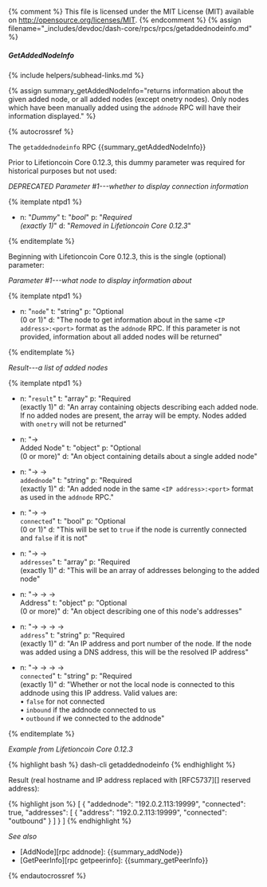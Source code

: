 {% comment %}
This file is licensed under the MIT License (MIT) available on
http://opensource.org/licenses/MIT.
{% endcomment %}
{% assign filename="_includes/devdoc/dash-core/rpcs/rpcs/getaddednodeinfo.md" %}

##### GetAddedNodeInfo
{% include helpers/subhead-links.md %}

<!-- __ -->

{% assign summary_getAddedNodeInfo="returns information about the given added node, or all added nodes (except onetry nodes). Only nodes which have been manually added using the `addnode` RPC will have their information displayed." %}

{% autocrossref %}

The `getaddednodeinfo` RPC {{summary_getAddedNodeInfo}}

Prior to Lifetioncoin Core 0.12.3, this dummy parameter was required for historical purposes but not used:

*DEPRECATED Parameter #1---whether to display connection information*

{% itemplate ntpd1 %}
- n: "_Dummy_"
  t: "_bool_"
  p: "_Required<br>(exactly 1)_"
  d: "_Removed in Lifetioncoin Core 0.12.3_"

{% enditemplate %}

Beginning with Lifetioncoin Core 0.12.3, this is the single (optional) parameter:

*Parameter #1---what node to display information about*

{% itemplate ntpd1 %}
- n: "`node`"
  t: "string"
  p: "Optional<br>(0 or 1)"
  d: "The node to get information about in the same `<IP address>:<port>` format as the `addnode` RPC.  If this parameter is not provided, information about all added nodes will be returned"

{% enditemplate %}

*Result---a list of added nodes*

{% itemplate ntpd1 %}
- n: "`result`"
  t: "array"
  p: "Required<br>(exactly 1)"
  d: "An array containing objects describing each added node.  If no added nodes are present, the array will be empty.  Nodes added with `onetry` will not be returned"

- n: "→<br>Added Node<!--noref-->"
  t: "object"
  p: "Optional<br>(0 or more)"
  d: "An object containing details about a single added node"

- n: "→ →<br>`addednode`"
  t: "string"
  p: "Required<br>(exactly 1)"
  d: "An added node in the same `<IP address>:<port>` format as used in the `addnode` RPC."

- n: "→ →<br>`connected`"
  t: "bool"
  p: "Optional<br>(0 or 1)"
  d: "This will be set to `true` if the node is currently connected and `false` if it is not"

- n: "→ →<br>`addresses`"
  t: "array"
  p: "Required<br>(exactly 1)"
  d: "This will be an array of addresses<!--noref--> belonging to the added node"

- n: "→ → →<br>Address<!--noref-->"
  t: "object"
  p: "Optional<br>(0 or more)"
  d: "An object describing one of this node's addresses<!--noref-->"

- n: "→ → → →<br>`address`"
  t: "string"
  p: "Required<br>(exactly 1)"
  d: "An IP address and port number of the node.  If the node was added using a DNS address, this will be the resolved IP address"

- n: "→ → → →<br>`connected`"
  t: "string"
  p: "Required<br>(exactly 1)"
  d: "Whether or not the local node is connected to this addnode using this IP address.  Valid values are:<br>• `false` for not connected<br>• `inbound` if the addnode connected to us<br>• `outbound` if we connected to the addnode"

{% enditemplate %}

*Example from Lifetioncoin Core 0.12.3*

{% highlight bash %}
dash-cli getaddednodeinfo
{% endhighlight %}

Result (real hostname and IP address replaced with [RFC5737][] reserved address):

{% highlight json %}
[
  {
    "addednode": "192.0.2.113:19999",
    "connected": true,
    "addresses": [
      {
        "address": "192.0.2.113:19999",
        "connected": "outbound"
      }
    ]
  }
]
{% endhighlight %}

*See also*

* [AddNode][rpc addnode]: {{summary_addNode}}
* [GetPeerInfo][rpc getpeerinfo]: {{summary_getPeerInfo}}

{% endautocrossref %}
